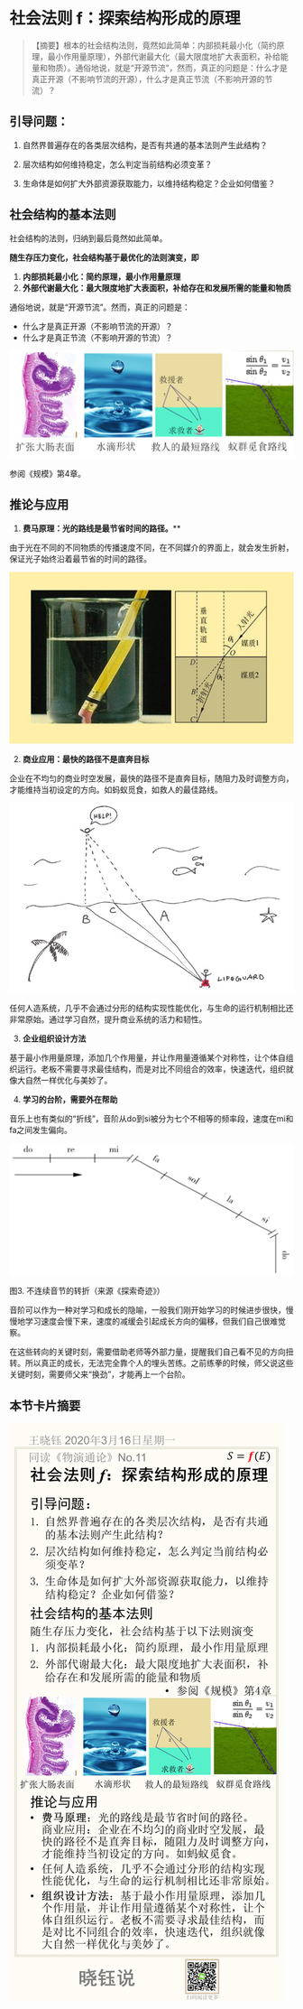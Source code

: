 # 社会法则 f：探索结构形成的原理

> 【摘要】根本的社会结构法则，竟然如此简单：内部损耗最小化（简约原理，最小作用量原理），外部代谢最大化（最大限度地扩大表面积，补给能量和物质）。通俗地说，就是“开源节流”，然而，真正的问题是：什么才是真正开源（不影响节流的开源），什么才是真正节流（不影响开源的节流）？

## 引导问题：

1. 自然界普遍存在的各类层次结构，是否有共通的基本法则产生此结构？

2. 层次结构如何维持稳定，怎么判定当前结构必须变革？

3. 生命体是如何扩大外部资源获取能力，以维持结构稳定？企业如何借鉴？

## 社会结构的基本法则

社会结构的法则，归纳到最后竟然如此简单。

**随生存压力变化，社会结构基于最优化的法则演变，即**

1. **内部损耗最小化：简约原理，最小作用量原理**
2. **外部代谢最大化：最大限度地扩大表面积，补给存在和发展所需的能量和物质**

通俗地说，就是“开源节流”。然而，真正的问题是：

- 什么才是真正开源（不影响节流的开源）？
- 什么才是真正节流（不影响开源的节流）？

![image-20200320163700410](No.11/image-20200320163700410.png)

参阅《规模》第4章。

## 推论与应用

1. **费马原理：光的路线是最节省时间的路径。****

由于光在不同的不同物质的传播速度不同，在不同媒介的界面上，就会发生折射，保证光子始终沿着最节省的时间的路径。

![3ac79f3df8dcd100975ad30302b34f16b8122f8f](No.11/3ac79f3df8dcd100975ad30302b34f16b8122f8f.jpeg)

2. **商业应用：最快的路径不是直奔目标**

企业在不均匀的商业时空发展，最快的路径不是直奔目标，随阻力及时调整方向，才能维持当初设定的方向。如蚂蚁觅食，如救人的最佳路线。

![help](No.11/help.jpeg)

任何人造系统，几乎不会通过分形的结构实现性能优化，与生命的运行机制相比还非常原始。通过学习自然，提升商业系统的活力和韧性。

3. **企业组织设计方法**

基于最小作用量原理，添加几个作用量，并让作用量遵循某个对称性，让个体自组织运行。老板不需要寻求最佳结构，而是对比不同组合的效率，快速迭代，组织就像大自然一样优化与美妙了。

4. **学习的台阶，需要外在帮助**

音乐上也有类似的“折线”，音阶从do到si被分为七个不相等的频率段，速度在mi和fa之间发生偏向。

![1567997412647](No.11/1567997412647.png)

图3. 不连续音节的转折（来源《探索奇迹》）

音阶可以作为一种对学习和成长的隐喻，一般我们刚开始学习的时候进步很快，慢慢地学习速度会慢下来，速度的减缓会引起成长方向的偏移，但我们自己很难觉察。

在这些转向的关键时刻，需要借助老师等外部力量，提醒我们自己看不见的方向扭转。所以真正的成长，无法完全靠个人的埋头苦练。之前练拳的时候，师父说这些关键时刻，需要师父来“换劲”，才能再上一个台阶。

## 本节卡片摘要

![No.11](No.11/No.11.png)